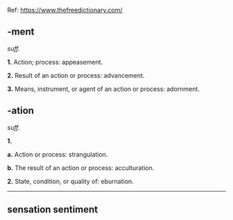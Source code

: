 Ref: https://www.thefreedictionary.com/

## -ment

_suff._

**1.** Action;  process:  appeasement.

**2.** Result  of  an  action  or  process:  advancement.

**3.** Means,  instrument,  or  agent  of  an  action  or  process:  adornment.


## -ation

_suff._

**1.**

**a.** Action  or  process:  strangulation.

**b.** The  result  of  an  action  or  process:  acculturation.

**2.** State,  condition,  or  quality  of:  eburnation.

-----
sensation
sentiment
----
<!--stackedit_data:
eyJoaXN0b3J5IjpbMTg4ODAzNzc1XX0=
-->